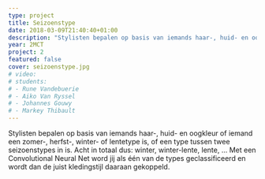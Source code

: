 ```yaml
---
type: project
title: Seizoenstype
date: 2018-03-09T21:40:40+01:00
description: "Stylisten bepalen op basis van iemands haar-, huid- en oogkleur of iemand een zomer-, herfst-, winter- of lentetype is, of een type tussen twee seizoenstypes in is."
year: 2MCT
project: 2
featured: false
cover: seizoenstype.jpg
# video:
# students:
# - Rune Vandebuerie
# - Aiko Van Ryssel
# - Johannes Gouwy
# - Markey Thibault
---
```


Stylisten bepalen op basis van iemands haar-, huid- en oogkleur of iemand een zomer-, herfst-, winter- of lentetype is, of een type tussen twee seizoenstypes in is. Acht in totaal dus: winter, winter-lente, lente, ... Met een Convolutional Neural Net word jij als één van de types geclassificeerd en wordt dan de juist kledingstijl daaraan gekoppeld.
